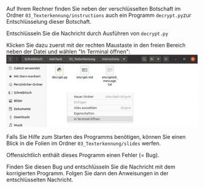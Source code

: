 Auf Ihrem Rechner finden Sie neben der verschlüsselten Botschaft im Ordner `03_Texterkennung/instructions` auch ein Programm `decrypt.py`zur Entschlüsselung dieser Botschaft.

Entschlüsseln Sie die Nachricht durch Ausführen
von `decrypt.py`

Klicken Sie dazu zuerst mit der rechten Maustaste in den freien Bereich neben der Datei und wählen "In Terminal öffnen":
![terminal starten](../../img/start_terminal.png?raw=true)

Falls Sie Hilfe zum Starten des Programms benötigen, können Sie einen Blick in die Folien im Ordner `03_Texterkennung/slides` werfen.

Offensichtlich enthält dieses Programm einen Fehler (= Bug).

Finden Sie diesen Bug und entschlüsseln Sie die Nachricht mit dem korrigierten
Programm. Folgen Sie dann den Anweisungen in der entschlüsselten Nachricht.

